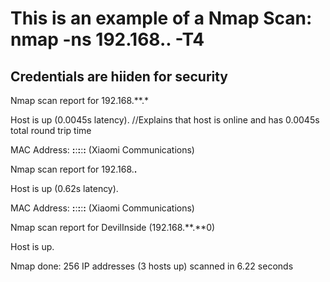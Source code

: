 # This is an example of a Nmap Scan: nmap -ns 192.168.**.** -T4 <Scan command>
## Credentials are hiiden for security

Nmap scan report for 192.168.**.*

Host is up (0.0045s latency). //Explains that host is online and has 0.0045s total round trip time

MAC Address: **:**:**:**:**:** (Xiaomi Communications)

Nmap scan report for 192.168.**.**

Host is up (0.62s latency).

MAC Address: **:**:**:**:**:** (Xiaomi Communications)

Nmap scan report for DevilInside (192.168.**.**0)

Host is up.

Nmap done: 256 IP addresses (3 hosts up) scanned in 6.22 seconds
